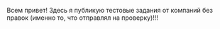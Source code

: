 Всем привет! Здесь я публикую тестовые задания от компаний без правок (именно то, что отправлял на проверку)!!!